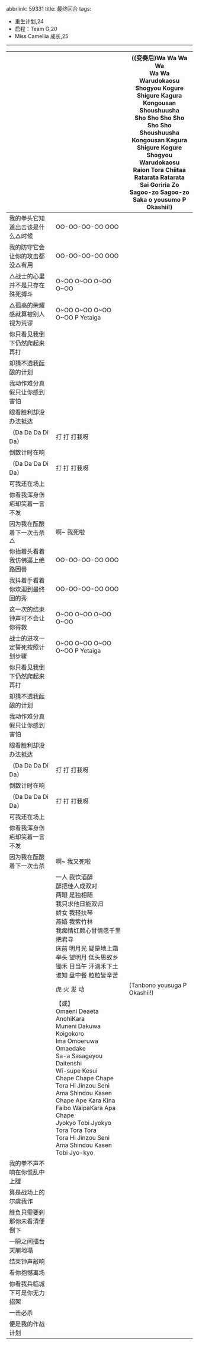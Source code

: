 abbrlink: 59331
title: 最终回合
tags:
  - 重生计划,24
  - 启程：Team G,20
  - Miss Camellia 成长,25
---
|      |      |((变奏后)Wa Wa Wa Wa <br>Wa Wa Warudokaosu<br>Shogyou Kogure Shigure Kagura<br>Kongousan Shoushuusha<br>Sho Sho Sho Sho<br>Sho Sho Shoushuusha<br>Kongousan Kagura Shigure Kogure<br>Shogyou Warudokaosu<br>Raion Tora Chiitaa<br>Ratarata Ratarata<br>Sai Goriria Zo<br>Sagoo-zo Sagoo-zo<br>Saka      o yousumo P Okashii!)|
|--|--|--|
|我的拳头它知道出击该是什么△时候|OO-OO-OO-OO OOO|      |
|我的防守它会让你的攻击都没△有用|OO-OO-OO-OO OOO|      |
|△战士的心里并不是只存在殊死搏斗|O~OO O~OO O~OO O~OO|      |
|△孤高的荣耀感就算被别人视为荒谬|O~OO O~OO O~OO O~OO P Yetaiga|      |
|你只看见我倒下仍然爬起来再打|      |      |
|却猜不透我酝酿的计划|      |      |
|我动作难分真假只让你感到害怕|      |      |
|眼看胜利却没办法抵达|      |      |
|（Da Da Da Di Da）|打 打 打我呀|      |
|倒数计时在响|      |      |
|（Da Da Da Di Da）|打 打 打我呀|      |
|可我还在场上|      |      |
|你看我浑身伤疤却笑着一言不发|      |      |
|因为我在酝酿着下一次击杀△|啊~ 我死啦|      |
|你抬着头看着我仿佛逼上绝路困兽|OO-OO-OO-OO OOO|      |
|我抖着手看着你欢迎到最终回的秀|OO-OO-OO-OO OOO|      |
|这一次的结束钟声可不会让你得救|O~OO O~OO O~OO O~OO|      |
|战士的进攻一定誓死按照计划步骤|O~OO O~OO O~OO O~OO P Yetaiga|      |
|你只看见我倒下仍然爬起来再打|      |      |
|却猜不透我酝酿的计划|      |      |
|我动作难分真假只让你感到害怕|      |      |
|眼看胜利却没办法抵达|      |      |
|（Da Da Da Di Da）|打 打 打我呀|      |
|倒数计时在响|      |      |
|（Da Da Da Di Da）|打 打 打我呀|      |
|可我还在场上|      |      |
|你看我浑身伤疤却笑着一言不发|      |      |
|因为我在酝酿着下一次击杀|啊~ 我又死啦|      |
|      |一人 我饮酒醉<br>醉把佳人成双对<br>两眼 是独相随<br>我只求他日能双归<br>娇女 我轻扶琴<br>燕嬉 我紫竹林<br>我痴情红颜心甘情愿千里把君寻<br>床前 明月光 疑是地上霜<br>举头 望明月 低头思故乡<br>锄禾 日当午 汗滴禾下土<br>谁知 盘中餐 粒粒皆辛苦|      |
|      |虎 火 发 动|(Tanbono yousuga P Okashii!)|
|      |【或】<br>Omaeni Deaeta AnohiKara<br>Muneni Dakuwa Koigokoro<br>Ima Omoeruwa Omaedake<br>Sa-a Sasageyou Daitenshi<br>Wi-supe Kesui<br>Chape Chape Chape<br>Tora Hi Jinzou Seni Ama Shindou Kasen<br>Chape Ape Kara Kina Faibo WaipaKara Apa Chape<br>Jyokyo Tobi Jyokyo<br>Tora Tora Tora<br>Tora Hi Jinzou Seni Ama Shindou Kasen<br>Tobi Jyo-kyo|      |
|我的拳不声不响在你慌乱中上膛|      |      |
|算是战场上的尔虞我诈|      |      |
|胜负只需要刹那你未看清便倒下|      |      |
|一瞬之间擂台天崩地塌|      |      |
|结束钟声敲响|      |      |
|看你抱憾离场|      |      |
|你看我兵临城下可是你无力招架|      |      |
|一击必杀|      |      |
|便是我的作战计划|      |      |
